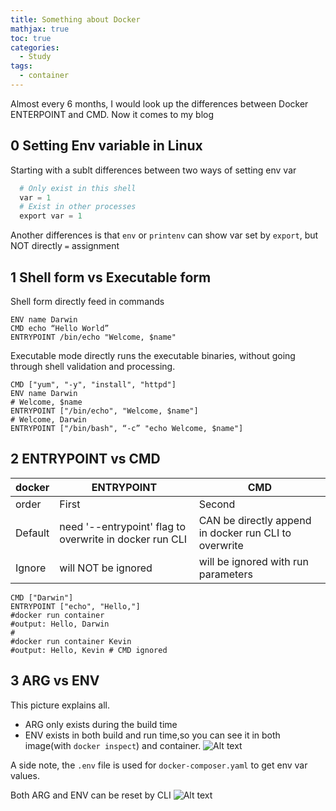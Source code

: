```yaml
---
title: Something about Docker 
mathjax: true
toc: true
categories:
  - Study
tags:
  - container
---
```


Almost every 6 months, I would look up the differences between Docker ENTERPOINT and CMD. Now it comes to my blog

## 0 Setting Env variable in Linux
Starting with a sublt differences between two ways of setting env var
```python
  # Only exist in this shell
  var = 1
  # Exist in other processes
  export var = 1
```
Another differences is that `env` or `printenv` can show var set by `export`, but NOT directly `=` assignment

## 1 Shell form vs Executable form
Shell form directly feed in commands
```shell
ENV name Darwin
CMD echo “Hello World”
ENTRYPOINT /bin/echo "Welcome, $name"
```
Executable mode directly runs the executable binaries, without going through shell validation and processing.
```shell
CMD ["yum", "-y", "install", "httpd"]
ENV name Darwin
# Welcome, $name
ENTRYPOINT ["/bin/echo", "Welcome, $name"]
# Welcome, Darwin
ENTRYPOINT ["/bin/bash", “-c” "echo Welcome, $name"]
```

## 2 ENTRYPOINT vs CMD
|docker|ENTRYPOINT|CMD|
|--|--|--|
|order|First|Second|
|Default|need '--entrypoint' flag to overwrite in docker run CLI |CAN be directly append in docker run CLI to overwrite |
|Ignore|will NOT be ignored| will be ignored with run parameters|

```shell
CMD ["Darwin"]
ENTRYPOINT ["echo", "Hello,"]
#docker run container
#output: Hello, Darwin
#
#docker run container Kevin
#output: Hello, Kevin # CMD ignored
```

## 3 ARG vs ENV
This picture explains all. 
- ARG only exists during the build time
- ENV exists in both build and run time,so you can see it in both image(with `docker inspect`) and container.
![Alt text](/code23/assets/images/2024/24-06-03-Docker_files/argenv.png)

A side note, the `.env` file is used for `docker-composer.yaml` to get env var values.

Both ARG and ENV can be reset by CLI
![Alt text](/code23/assets/images/2024/24-06-03-Docker_files/summary.png)